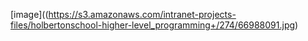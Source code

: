 [image]((https://s3.amazonaws.com/intranet-projects-files/holbertonschool-higher-level_programming+/274/66988091.jpg)
